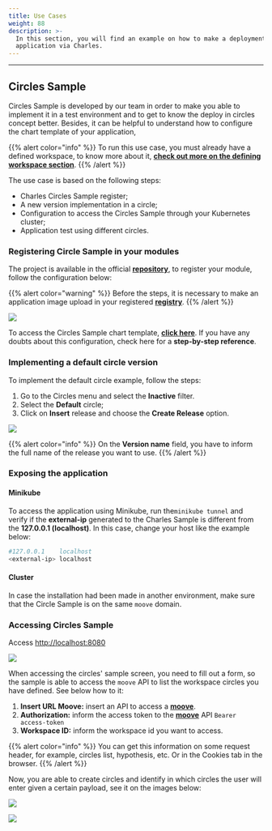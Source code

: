 ```yaml
---
title: Use Cases
weight: 88
description: >-
  In this section, you will find an example on how to make a deployment of an
  application via Charles.
---
```


---

## **Circles Sample**

Circles Sample is developed by our team in order to make you able to implement it in a test environment and to get to know the deploy in circles concept better. Besides, it can be helpful to understand how to configure the chart template of your application,

{{% alert color="info" %}}
 To run this use case, you must already have a defined workspace, to know more about it, [**check out more on the defining workspace section**](/get-started/defining-a-workspace/overview/).
{{% /alert %}}

The use case is based on the following steps:

* Charles Circles Sample register;
* A new version implementation in a circle;
* Configuration to access the Circles Sample through your Kubernetes cluster;
* Application test using different circles.

### **Registering Circle Sample in your modules**

The project is available in the official [**repository**](http://github.com/zupit/charlescd), to register your module, follow the configuration below: 

{{% alert color="warning" %}}
Before the steps, it is necessary to make an application image upload in your registered [**registry**](/get-started/defining-a-workspace/docker-registry/). 
{{% /alert %}}

![](/shared/usscreen-shot-2020-08-12-at-17.34.57.png)

To access the Circles Sample chart template, [**click here**](https://api.github.com/repos/zupit/charlescd/contents/samples/circles). If you have any doubts about this configuration, check here for a **step-by-step reference**. 

### **Implementing a default circle version** 

To implement the default circle example, follow the steps: 

1. Go to the Circles menu and select the **Inactive** filter. 
2. Select the **Default** circle; 
3. Click on **Insert** release and choose the **Create Release** option.

![](/shared/us2screen-shot-2020-08-12-at-18.11.44.png)

{{% alert color="info" %}}
On the **Version name** field, you have to inform the full name of the release you want to use. 
{{% /alert %}}

### **Exposing the application** 

#### **Minikube**

To access the application using Minikube, run the`minikube tunnel` and verify if the **external-ip** generated to the Charles Sample is different from the **127.0.0.1 \(localhost\)**. In this case, change your host like the example below: 


```bash
#127.0.0.1    localhost
<external-ip> localhost
```


#### **Cluster**

In case the installation had been made in another environment, make sure that the Circle Sample is on the same `moove` domain.

### **Accessing Circles Sample**

Access [http://localhost:8080](http://localhost:8080)

![](/shared/us3screen-shot-2020-08-12-at-21.48.08.png)

When accessing the circles' sample screen, you need to fill out a form, so the sample is able to access the `moove` API to list the workspace circles you have defined. See below how to it: 

1. **Insert URL Moove:** insert an API to access a [**moove**](/overview/).
2. **Authorization:** inform the access token to the [**moove**](/overview/) API `Bearer access-token`
3. **Workspace ID:** inform the workspace id you want to access. 

{{% alert color="info" %}}
You can get this information on some request header, for example, circles list, hypothesis, etc. Or in the Cookies tab in the browser.
{{% /alert %}}

Now, you are able to create circles and identify in which circles the user will enter given a certain payload, see it on the images below: 

![](/shared/us4screen-shot-2020-08-12-at-22.18.35.png)

![](/shared/us4screen-shot-2020-08-12-at-22.20.44.png)
